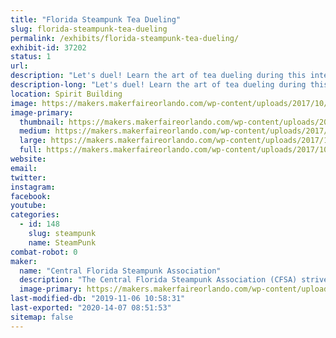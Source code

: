 ```yaml
---
title: "Florida Steampunk Tea Dueling"
slug: florida-steampunk-tea-dueling
permalink: /exhibits/florida-steampunk-tea-dueling/
exhibit-id: 37202
status: 1
url: 
description: "Let's duel! Learn the art of tea dueling during this interactive competition of skill and unwavering nerve. "
description-long: "Let's duel! Learn the art of tea dueling during this interactive competition of skill and unwavering nerve. Hosted by the Central Florida Steampunk Association, after a short presentation of the rules, duelists will take their seats to compete. Spaces are limited. Volunteer duelists will have the opportunity to register at the beginning of the duel. Must be 18 years or older. May your biscuits be crisp and your nom absolutely sublime!"
location: Spirit Building
image: https://makers.makerfaireorlando.com/wp-content/uploads/2017/10/Adobe-Spark-3-1-1024x576.jpg
image-primary:
  thumbnail: https://makers.makerfaireorlando.com/wp-content/uploads/2017/10/Adobe-Spark-3-1-150x150.jpg
  medium: https://makers.makerfaireorlando.com/wp-content/uploads/2017/10/Adobe-Spark-3-1-300x169.jpg
  large: https://makers.makerfaireorlando.com/wp-content/uploads/2017/10/Adobe-Spark-3-1-1024x576.jpg
  full: https://makers.makerfaireorlando.com/wp-content/uploads/2017/10/Adobe-Spark-3-1.jpg
website: 
email: 
twitter: 
instagram: 
facebook: 
youtube: 
categories:
  - id: 148
    slug: steampunk
    name: SteamPunk
combat-robot: 0
maker:
  name: "Central Florida Steampunk Association"
  description: "The Central Florida Steampunk Association (CFSA) strives to bring Steampunk to anyone who is interested in the genre, or interested in learning how we make our props and costumes.  Our members have experience in leather working, jewelry making, sewing, prop making, simple wearable electronics, and much more.  We frequently hold classes in an effort to share our knowledge base and encourage learners to try new skills.  We'll have several items on display to showcase some of the skills and classes we have to offer.  "
  image-primary: https://makers.makerfaireorlando.com/wp-content/uploads/2017/10/Adobe-Spark-1-1024x1024.jpg
last-modified-db: "2019-11-06 10:58:31"
last-exported: "2020-14-07 08:51:53"
sitemap: false
---
```

